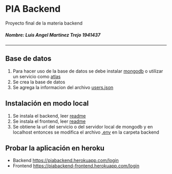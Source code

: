 # PIA Backend

Proyecto final de la materia backend

##### Nombre: Luis Angel Martinez Trejo 1941437
----
## Base de datos
1. Para hacer uso de la base de datos se debe instalar [mongodb](https://www.mongodb.com/try/download/community) o utilizar un servicio como [atlas](https://www.mongodb.com/cloud/atlas/lp/try2?utm_source=google&utm_campaign=gs_americas_mexico_search_core_brand_atlas_desktop&utm_term=mongodb&utm_medium=cpc_paid_search&utm_ad=e&utm_ad_campaign_id=12212624326&gclid=Cj0KCQjw16KFBhCgARIsALB0g8K4A2DOop89cf4NfTUaBpzUWwjFfl0fKL3v618SFPSO2uwovSr85DAaAn8xEALw_wcB)
2. Se crea la base de datos
3. Se agrega la informacion del archivo [users.json](https://github.com/Luis1299/PIA-Backend/blob/main/users.json)

## Instalación en modo local
1. Se instala el backend, leer [readme](https://github.com/Luis1299/PIA-Backend/tree/main/backend)
2. Se instala el frontend, leer [readme](https://github.com/Luis1299/PIA-Backend/tree/main/frontend)
3. Se obtiene la url del servicio o del servidor local de mongodb y en localhost entonces se modifica el archivo [.env](https://github.com/Luis1299/PIA-Backend/blob/main/backend/.env.example#L2) en la carpeta backend

## Probar la aplicación en heroku
* Backend
https://piabackend.herokuapp.com/login
* Frontend
https://piabackend-frontend.herokuapp.com/login